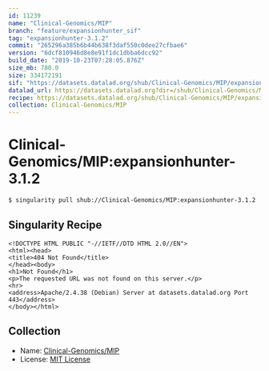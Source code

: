 ```yaml
---
id: 11239
name: "Clinical-Genomics/MIP"
branch: "feature/expansionhunter_sif"
tag: "expansionhunter-3.1.2"
commit: "265296a385b6b44b638f3daf550c0dee27cfbae6"
version: "6dcf810946d8e8e91f1dc1dbba6dcc92"
build_date: "2019-10-23T07:28:05.876Z"
size_mb: 780.0
size: 334172191
sif: "https://datasets.datalad.org/shub/Clinical-Genomics/MIP/expansionhunter-3.1.2/2019-10-23-265296a3-6dcf8109/6dcf810946d8e8e91f1dc1dbba6dcc92.sif"
datalad_url: https://datasets.datalad.org?dir=/shub/Clinical-Genomics/MIP/expansionhunter-3.1.2/2019-10-23-265296a3-6dcf8109/
recipe: https://datasets.datalad.org/shub/Clinical-Genomics/MIP/expansionhunter-3.1.2/2019-10-23-265296a3-6dcf8109/Singularity
collection: Clinical-Genomics/MIP
---
```


# Clinical-Genomics/MIP:expansionhunter-3.1.2

```bash
$ singularity pull shub://Clinical-Genomics/MIP:expansionhunter-3.1.2
```

## Singularity Recipe

```singularity
<!DOCTYPE HTML PUBLIC "-//IETF//DTD HTML 2.0//EN">
<html><head>
<title>404 Not Found</title>
</head><body>
<h1>Not Found</h1>
<p>The requested URL was not found on this server.</p>
<hr>
<address>Apache/2.4.38 (Debian) Server at datasets.datalad.org Port 443</address>
</body></html>
```

## Collection

 - Name: [Clinical-Genomics/MIP](https://github.com/Clinical-Genomics/MIP)
 - License: [MIT License](https://api.github.com/licenses/mit)

